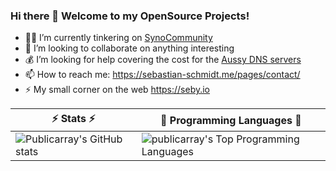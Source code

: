 ### Hi there 👋 Welcome to my OpenSource Projects!

<a rel="me" href="https://infosec.exchange/@publicarray"></a>

- 👨‍💻 I’m currently tinkering on [SynoCommunity](https://synocommunity.com)
- 🤝 I’m looking to collaborate on anything interesting
- 💰 I’m looking for help covering the cost for the [Aussy DNS servers](https://dns.seby.io/)
- 📫 How to reach me: https://sebastian-schmidt.me/pages/contact/
- ⚡ My small corner on the web https://seby.io

<!-- [![GitHub Streak](http://github-readme-streak-stats.herokuapp.com?user=publicarray&theme=tokyonight_duo&hide_border=true&background=ffffff00)](https://git.io/streak-stats) -->

⚡ Stats ⚡ | 💬 Programming Languages 💬
----------|----------
![Publicarray's GitHub stats](https://github-readme-stats.vercel.app/api?username=publicarray&count_private=true&show_icons=true&cache_seconds=86400&bg_color=30,e96443,904e95&title_color=fff&text_color=fff&icon_color=444&hide_border=true) | ![publicarray's Top Programming Languages](https://github-readme-stats.vercel.app/api/top-langs/?username=publicarray&layout=compact&hide=html&langs_count=9&cache_seconds=86400&bg_color=30,e96443,904e95&title_color=fff&text_color=fff&hide_border=true)

<!--
Here are some ideas to get you started:

- 🔭 I’m currently working on ...
- 🌱 I’m currently learning ...
- 👯 I’m looking to collaborate on ...
- 🤔 I’m looking for help with ...
- 💬 Ask me about ...
- 📫 How to reach me: ...
- 😄 Pronouns: ...
- ⚡ Fun fact: ...
-->
